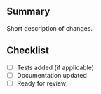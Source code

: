 ## Summary
Short description of changes.

## Checklist
- [ ] Tests added (if applicable)
- [ ] Documentation updated
- [ ] Ready for review
